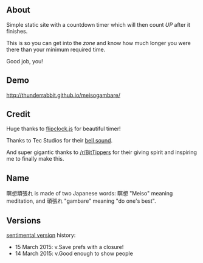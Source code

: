 ## About

Simple static site with a countdown timer which will then count *UP* after it finishes.

This is so you can get into the _zone_ and know how much longer you were there than your minimum required time.

Good job, you!

## Demo

http://thunderrabbit.github.io/meisogambare/

## Credit

Huge thanks to [flipclock.js](http://flipclockjs.com) for beautiful timer!

Thanks to Tec Studios for their [bell sound](http://www.freesound.org/people/tec%20studios/sounds/124742/).

And super gigantic thanks to [/r/BitTippers](http://www.reddit.com/r/BitTippers/) for their giving spirit and inspiring me to finally make this.

## Name

瞑想頑張れ is made of two Japanese words: 瞑想 "Meiso" meaning meditation, and 頑張れ "gambare" meaning "do one's best".

## Versions

[sentimental version](http://sentimentalversioning.org/) history:

* 15 March 2015: v.Save prefs with a closure!
* 14 March 2015: v.Good enough to show people

